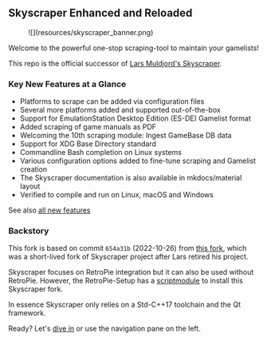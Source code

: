 ## Skyscraper Enhanced and Reloaded

<figure markdown>
  ![](resources/skyscraper_banner.png)
</figure>

Welcome to the powerful one-stop scraping-tool to maintain your gamelists!

This repo is the official successor of [Lars Muldjord's
Skyscraper]((https://github.com/muldjord/skyscraper?tab=readme-ov-file#code-contributions-and-forks)).

### Key New Features at a Glance

- Platforms to scrape can be added via configuration files
- Several more platforms added and supported out-of-the-box
- Support for EmulationStation Desktop Edition (ES-DE) Gamelist format
- Added scraping of game manuals as PDF
- Welcoming the 10th scraping module: Ingest GameBase DB data
- Support for XDG Base Directory standard
- Commandline Bash completion on Linux systems
- Various configuration options added to fine-tune scraping and Gamelist
  creation
- The Skyscraper documentation is also available in mkdocs/material layout
- Verified to compile and run on Linux, macOS and Windows

See also [all new features](CHANGELOG.md)

### Backstory

This fork is based on commit `654a31b` (2022-10-26) from [this
fork](https://github.com/detain/skyscraper), which was a short-lived fork of
Skyscraper project after Lars retired his project.

Skyscraper focuses on RetroPie integration but it can also be used without
RetroPie. However, the RetroPie-Setup has a
[scriptmodule](https://github.com/RetroPie/RetroPie-Setup/blob/master/scriptmodules/supplementary/skyscraper.sh)
to install this Skyscraper fork.

In essence Skyscraper only relies on a Std-C++17 toolchain and the Qt framework.

Ready? Let's [dive in](USECASE.md) or use the navigation pane on the left.
